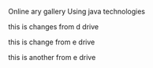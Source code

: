 Online ary gallery Using java technologies

this is changes from d drive

this is change from e drive

this is another from e drive


